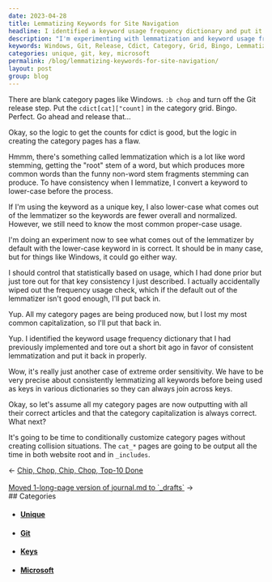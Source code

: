 ```yaml
---
date: 2023-04-28
title: Lemmatizing Keywords for Site Navigation
headline: I identified a keyword usage frequency dictionary and put it back in properly to ensure my category pages were outputting with their correct articles and capitalization.
description: "I'm experimenting with lemmatization and keyword usage frequency to create consistent category pages for my website navigation. I'm ensuring the capitalization of the categories is correct and outputting them in both the website root and in `_includes`."
keywords: Windows, Git, Release, Cdict, Category, Grid, Bingo, Lemmatization, Stemming, Root, Word, Normalized, Unique, Key, Lower-Case, Consistency, Common, Proper-Case, Usage, Experiment, Default, Statistically, Frequency, Dictionary, Capitalization, Outputting, Articles, Customize, Collision, Website, Root, Includes
categories: unique, git, key, microsoft
permalink: /blog/lemmatizing-keywords-for-site-navigation/
layout: post
group: blog
---
```



There are blank category pages like Windows. `:b chop` and turn off the Git
release step. Put the `cdict[cat]["count]` in the category grid. Bingo.
Perfect. Go ahead and release that...

Okay, so the logic to get the counts for cdict is good, but the logic in
creating the category pages has a flaw.

Hmmm, there's something called lemmatization which is a lot like word stemming,
getting the "root" stem of a word, but which produces more common words than
the funny non-word stem fragments stemming can produce. To have consistency
when I lemmatize, I convert a keyword to lower-case before the process.

If I'm using the keyword as a unique key, I also lower-case what comes out of
the lemmatizer so the keywords are fewer overall and normalized. However, we
still need to know the most common proper-case usage.

I'm doing an experiment now to see what comes out of the lemmatizer by default
with the lower-case keyword in is correct. It should be in many case, but for
things like Windows, it could go either way.

I should control that statistically based on usage, which I had done prior but
just tore out for that key consistency I just described. I actually
accidentally wiped out the frequency usage check, which if the default out of
the lemmatizer isn't good enough, I'll put back in.

Yup. All my category pages are being produced now, but I lost my most common
capitalization, so I'll put that back in.

Yup. I identified the keyword usage frequency dictionary that I had previously
implemented and tore out a short bit ago in favor of consistent lemmatization
and put it back in properly.

Wow, it's really just another case of extreme order sensitivity. We have to be
very precise about consistently lemmatizing all keywords before being used as
keys in various dictionaries so they can always join across keys.

Okay, so let's assume all my category pages are now outputting with all their
correct articles and that the category capitalization is always correct. What
next?

It's going to be time to conditionally customize category pages without
creating collision situations. The `cat_*` pages are going to be output all the
time in both website root and in `_includes`.


<div class="arrow-links"><div class="post-nav-prev"><span class="arrow">&larr;&nbsp;</span><a href="/blog/chip-chop-chip-chop-top-10-done/">Chip, Chop, Chip, Chop, Top-10 Done</a></div> &nbsp; <div class="post-nav-next"><a href="/blog/moved-1-long-page-version-of-journal-md-to-drafts/">Moved 1-long-page version of journal.md to `_drafts`</a><span class="arrow">&nbsp;&rarr;</span></div></div>
## Categories

<ul>
<li><h4><a href='/unique/'>Unique</a></h4></li>
<li><h4><a href='/git/'>Git</a></h4></li>
<li><h4><a href='/key/'>Keys</a></h4></li>
<li><h4><a href='/microsoft/'>Microsoft</a></h4></li></ul>